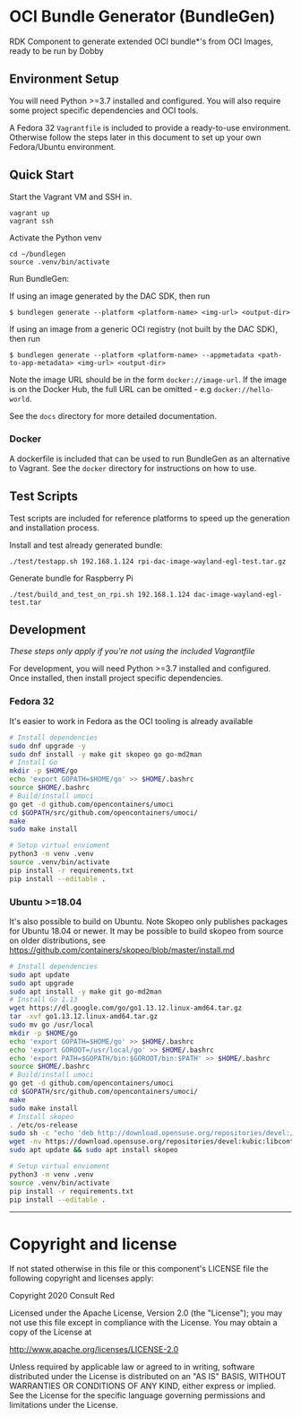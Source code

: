 # OCI Bundle Generator (BundleGen)
RDK Component to generate extended OCI bundle*'s from OCI Images, ready to be run by Dobby

## Environment Setup
You will need Python >=3.7 installed and configured. You will also require some project specific dependencies and OCI tools.

A Fedora 32 `Vagrantfile` is included to provide a ready-to-use environment. Otherwise follow the steps later in this document to set up your own Fedora/Ubuntu environment.

## Quick Start
Start the Vagrant VM and SSH in.
```console
vagrant up
vagrant ssh
```

Activate the Python venv
```console
cd ~/bundlegen
source .venv/bin/activate
```

Run BundleGen:

If using an image generated by the DAC SDK, then run
```console
$ bundlegen generate --platform <platform-name> <img-url> <output-dir>
```

If using an image from a generic OCI registry (not built by the DAC SDK), then run
```console
$ bundlegen generate --platform <platform-name> --appmetadata <path-to-app-metadata> <img-url> <output-dir>
```

Note the image URL should be in the form `docker://image-url`. If the image is on the Docker Hub, the full URL can be omitted - e.g `docker://hello-world`.

See the `docs` directory for more detailed documentation.

### Docker
A dockerfile is included that can be used to run BundleGen as an alternative to Vagrant. See the `docker` directory for instructions on how to use.

## Test Scripts
Test scripts are included for reference platforms to speed up the generation and installation process.

Install and test already generated bundle:
```
./test/testapp.sh 192.168.1.124 rpi-dac-image-wayland-egl-test.tar.gz
```

Generate bundle for Raspberry Pi
```
./test/build_and_test_on_rpi.sh 192.168.1.124 dac-image-wayland-egl-test.tar
```


## Development
*These steps only apply if you're not using the included Vagrantfile*

For development, you will need Python >=3.7 installed and configured. Once installed, then install project specific dependencies.

### Fedora 32
It's easier to work in Fedora as the OCI tooling is already available
```bash
# Install dependencies
sudo dnf upgrade -y
sudo dnf install -y make git skopeo go go-md2man
# Install Go
mkdir -p $HOME/go
echo 'export GOPATH=$HOME/go' >> $HOME/.bashrc
source $HOME/.bashrc
# Build/install umoci
go get -d github.com/opencontainers/umoci
cd $GOPATH/src/github.com/opencontainers/umoci/
make
sudo make install

# Setup virtual envioment
python3 -m venv .venv
source .venv/bin/activate
pip install -r requirements.txt
pip install --editable .
```

### Ubuntu >=18.04
It's also possible to build on Ubuntu.
Note Skopeo only publishes packages for Ubuntu 18.04 or newer. It may be possible to build skopeo from source on older distributions, see https://github.com/containers/skopeo/blob/master/install.md

```bash
# Install dependencies
sudo apt update
sudo apt upgrade
sudo apt install -y make git go-md2man
# Install Go 1.13
wget https://dl.google.com/go/go1.13.12.linux-amd64.tar.gz
tar -xvf go1.13.12.linux-amd64.tar.gz
sudo mv go /usr/local
mkdir -p $HOME/go
echo 'export GOPATH=$HOME/go' >> $HOME/.bashrc
echo 'export GOROOT=/usr/local/go' >> $HOME/.bashrc
echo 'export PATH=$GOPATH/bin:$GOROOT/bin:$PATH' >> $HOME/.bashrc
source $HOME/.bashrc
# Build/install umoci
go get -d github.com/opencontainers/umoci
cd $GOPATH/src/github.com/opencontainers/umoci/
make
sudo make install
# Install skopeo
. /etc/os-release
sudo sh -c "echo 'deb http://download.opensuse.org/repositories/devel:/kubic:/libcontainers:/stable/x${NAME}_${VERSION_ID}/ /' > /etc/apt/sources.list.d/devel:kubic:libcontainers:stable.list"
wget -nv https://download.opensuse.org/repositories/devel:kubic:libcontainers:stable/x${NAME}_${VERSION_ID}/Release.key -O- | sudo apt-key add -
sudo apt update && sudo apt install skopeo

# Setup virtual envioment
python3 -m venv .venv
source .venv/bin/activate
pip install -r requirements.txt
pip install --editable .
```

---
# Copyright and license
If not stated otherwise in this file or this component's LICENSE file the following copyright and licenses apply:

Copyright 2020 Consult Red

Licensed under the Apache License, Version 2.0 (the "License"); you may not use this file except in compliance with the License. You may obtain a copy of the License at

http://www.apache.org/licenses/LICENSE-2.0

Unless required by applicable law or agreed to in writing, software distributed under the License is distributed on an "AS IS" BASIS, WITHOUT WARRANTIES OR CONDITIONS OF ANY KIND, either express or implied. See the License for the specific language governing permissions and limitations under the License.
